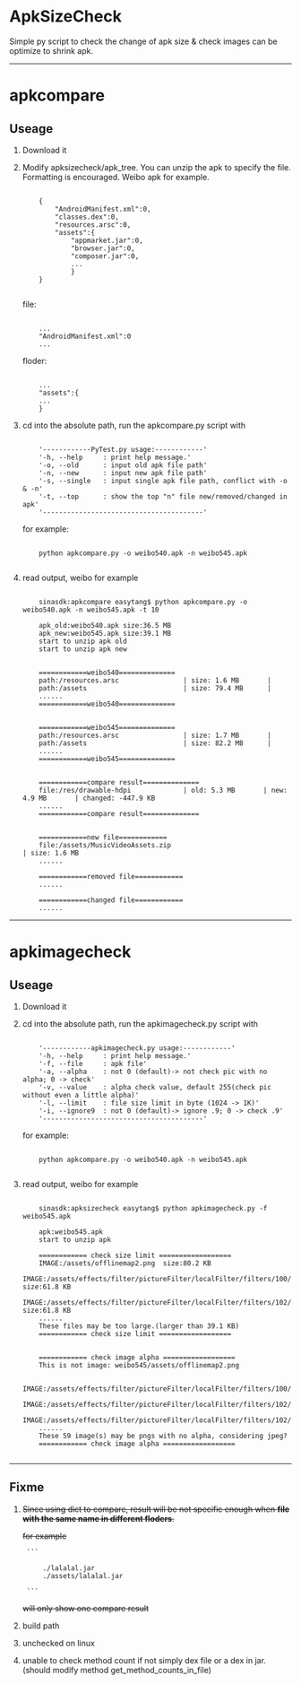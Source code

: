 # ApkSizeCheck
Simple py script to check the change of apk size & check images can be optimize to shrink apk.

-----
# apkcompare
## Useage
1. Download it
2. Modify apksizecheck/apk_tree. You can unzip the apk to specify the file. Formatting is encouraged. Weibo apk for example.
    
    ```
    
        {
            "AndroidManifest.xml":0,
            "classes.dex":0,
            "resources.arsc":0,
            "assets":{
                "appmarket.jar":0,
                "browser.jar":0,
                "composer.jar":0,
                ...
                }
        }
        
    ```

    file: 
        
    ```
    
        ...
        "AndroidManifest.xml":0
        ...
    
    ```
        
    floder:
        
    ```
    
        ...
        "assets":{
        ...
        }   

    ```
   
3. cd into the absolute path, run the apkcompare.py script with 
    
    ```
    
        '------------PyTest.py usage:------------'
        '-h, --help     : print help message.'
        '-o, --old      : input old apk file path'
        '-n, --new      : input new apk file path'
        '-s, --single   : input single apk file path, conflict with -o & -n'
        '-t, --top      : show the top "n" file new/removed/changed in apk'
        '----------------------------------------'
 
    ```
    
    for example:
    
    ```
    
        python apkcompare.py -o weibo540.apk -n weibo545.apk
        
    
    ```

4. read output, weibo for example
    
    ```
    
        sinasdk:apkcompare easytang$ python apkcompare.py -o weibo540.apk -n weibo545.apk -t 10
        
        apk_old:weibo540.apk size:36.5 MB
        apk_new:weibo545.apk size:39.1 MB
        start to unzip apk old
        start to unzip apk new
        
        
        ============weibo540==============
        path:/resources.arsc                | size: 1.6 MB       |
        path:/assets                        | size: 79.4 MB      |
        ......
        ============weibo540==============
        
        
        ============weibo545==============
        path:/resources.arsc                | size: 1.7 MB       |
        path:/assets                        | size: 82.2 MB      |
        ......
        ============weibo545==============
        
        
        ============compare result==============
        file:/res/drawable-hdpi             | old: 5.3 MB       | new: 4.9 MB       | changed: -447.9 KB   
        ......
        ============compare result==============
        
        
        ============new file============
        file:/assets/MusicVideoAssets.zip                                 | size: 1.6 MB
        ......
        
        ============removed file============
        ......
                
        ============changed file============
        ......
    
    ```

-----
# apkimagecheck
## Useage
1. Download it
2. cd into the absolute path, run the apkimagecheck.py script with 
    
    ```
    
        '------------apkimagecheck.py usage:------------'
        '-h, --help     : print help message.'
        '-f, --file     : apk file'
        '-a, --alpha    : not 0 (default)-> not check pic with no alpha; 0 -> check'
        '-v, --value    : alpha check value, default 255(check pic without even a little alpha)'
        '-l, --limit    : file size limit in byte (1024 -> 1K)'
        '-i, --ignore9  : not 0 (default)-> ignore .9; 0 -> check .9'
        '----------------------------------------'
    
    ```
    
    for example:
    
    ```
    
        python apkcompare.py -o weibo540.apk -n weibo545.apk
        
    
    ```
3. read output, weibo for example

    ```
    
        sinasdk:apksizecheck easytang$ python apkimagecheck.py -f weibo545.apk
        
        apk:weibo545.apk
        start to unzip apk
        
        ============ check size limit ==================
        IMAGE:/assets/offlinemap2.png  size:80.2 KB
        IMAGE:/assets/effects/filter/pictureFilter/localFilter/filters/100/filter_icon.png  size:61.8 KB
        IMAGE:/assets/effects/filter/pictureFilter/localFilter/filters/102/filter_icon.png  size:61.8 KB
        ......
        These files may be too large.(larger than 39.1 KB)
        ============ check size limit ==================
        
        
        ============ check image alpha ==================
        This is not image: weibo545/assets/offlinemap2.png
        
        IMAGE:/assets/effects/filter/pictureFilter/localFilter/filters/100/filter_icon.png
        IMAGE:/assets/effects/filter/pictureFilter/localFilter/filters/102/amber.png
        IMAGE:/assets/effects/filter/pictureFilter/localFilter/filters/102/amber_adjust.png
        ......
        These 59 image(s) may be pngs with no alpha, considering jpeg?
        ============ check image alpha ==================
        
    
    ```

-----
## Fixme
1. 
    <s> Since using dict to compare, result will be not specific enough when **file with the same name in different floders**. </s>
    
    <s> for example </s>
        
        ```
        
            ./lalalal.jar
            ./assets/lalalal.jar
        
        ```
        
    <s> will only show one compare result </s>
2. build path
3. unchecked on linux
4. unable to check method count if not simply dex file or a dex in jar. (should modify method get_method_counts_in_file)